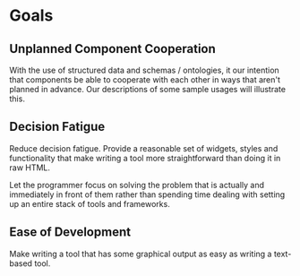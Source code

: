 # Goals

## Unplanned Component Cooperation

With the use of structured data and schemas / ontologies, it
our intention that components be able to cooperate with each
other in ways that aren't planned in advance. Our descriptions
of some sample usages will illustrate this.

## Decision Fatigue

Reduce decision fatigue. Provide a reasonable set of widgets, styles
and functionality that make writing a tool more straightforward
than doing it in raw HTML.

Let the programmer focus on solving the problem that is actually
and immediately in front of them rather than spending time dealing
with setting up an entire stack of tools and frameworks.

## Ease of Development

Make writing a tool that has some graphical output as easy as
writing a text-based tool.

